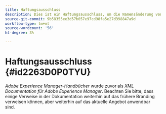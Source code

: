 ```yaml
---
title: Haftungsausschluss
description: Dies ist ein Haftungsausschluss, um die Namensänderung von XML Documentation für Adobe Experience Manager in AEM Handbücher zu behandeln.
source-git-commit: 9b58355ee3d57b057e97cd98fa5e27d398847a9d
workflow-type: tm+mt
source-wordcount: '56'
ht-degree: 3%

---
```


# Haftungsausschluss {#id2263D0P0TYU}

*Adobe Experience Manager-Handbücher* wurde zuvor als *XML Documentation für Adobe Experience Manager*. Beachten Sie bitte, dass einige Verweise in der Dokumentation weiterhin auf das frühere Branding verweisen können, aber weiterhin auf das aktuelle Angebot anwendbar sind.

